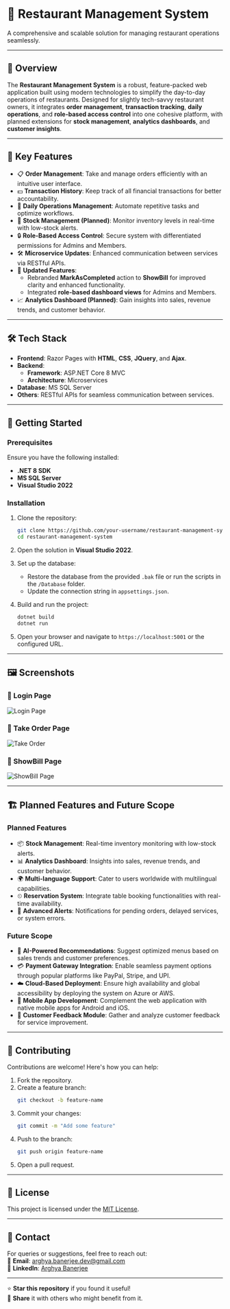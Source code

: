 
# 🍴 Restaurant Management System

A comprehensive and scalable solution for managing restaurant operations seamlessly.

---

## 📌 Overview

The **Restaurant Management System** is a robust, feature-packed web application built using modern technologies to simplify the day-to-day operations of restaurants. Designed for slightly tech-savvy restaurant owners, it integrates **order management**, **transaction tracking**, **daily operations**, and **role-based access control** into one cohesive platform, with planned extensions for **stock management**, **analytics dashboards**, and **customer insights**.

---

## 🎯 Key Features

- 📋 **Order Management**: Take and manage orders efficiently with an intuitive user interface.
- 💵 **Transaction History**: Keep track of all financial transactions for better accountability.
- 📆 **Daily Operations Management**: Automate repetitive tasks and optimize workflows.
- 🛒 **Stock Management (Planned)**: Monitor inventory levels in real-time with low-stock alerts.
- 🔒 **Role-Based Access Control**: Secure system with differentiated permissions for Admins and Members.
- 🛠 **Microservice Updates**: Enhanced communication between services via RESTful APIs.
- 🎨 **Updated Features**:
  - Rebranded **MarkAsCompleted** action to **ShowBill** for improved clarity and enhanced functionality.
  - Integrated **role-based dashboard views** for Admins and Members.
- 📈 **Analytics Dashboard (Planned)**: Gain insights into sales, revenue trends, and customer behavior.

---

## 🛠 Tech Stack

- **Frontend**: Razor Pages with **HTML**, **CSS**, **JQuery**, and **Ajax**.
- **Backend**:
  - **Framework**: ASP.NET Core 8 MVC
  - **Architecture**: Microservices
- **Database**: MS SQL Server
- **Others**: RESTful APIs for seamless communication between services.

---

## 🚀 Getting Started

### Prerequisites

Ensure you have the following installed:

- **.NET 8 SDK**
- **MS SQL Server**
- **Visual Studio 2022**

### Installation

1. Clone the repository:
   ```bash
   git clone https://github.com/your-username/restaurant-management-system.git
   cd restaurant-management-system
   ```
2. Open the solution in **Visual Studio 2022**.

3. Set up the database:

   - Restore the database from the provided `.bak` file or run the scripts in the `/Database` folder.
   - Update the connection string in `appsettings.json`.

4. Build and run the project:

   ```bash
   dotnet build
   dotnet run
   ```

5. Open your browser and navigate to `https://localhost:5001` or the configured URL.

---

## 🖼 Screenshots

### 🔹 Login Page

![Login Page](https://github.com/user-attachments/assets/9f6ad3a0-5813-4066-ad4f-185e73567e6e)

### 🔹 Take Order Page

![Take Order](https://github.com/user-attachments/assets/db2582e9-e634-4a57-94e1-6490c30a9af9)

### 🔹 ShowBill Page

![ShowBill Page](https://github.com/user-attachments/assets/c7fb3fae-12ed-4b2b-b8bb-847a2c94ea44)

---

## 🏗 Planned Features and Future Scope

### Planned Features

- 📦 **Stock Management**: Real-time inventory monitoring with low-stock alerts.
- 📊 **Analytics Dashboard**: Insights into sales, revenue trends, and customer behavior.
- 🌍 **Multi-language Support**: Cater to users worldwide with multilingual capabilities.
- ⏲ **Reservation System**: Integrate table booking functionalities with real-time availability.
- 🚨 **Advanced Alerts**: Notifications for pending orders, delayed services, or system errors.

### Future Scope

- 🤖 **AI-Powered Recommendations**: Suggest optimized menus based on sales trends and customer preferences.
- 💳 **Payment Gateway Integration**: Enable seamless payment options through popular platforms like PayPal, Stripe, and UPI.
- ☁️ **Cloud-Based Deployment**: Ensure high availability and global accessibility by deploying the system on Azure or AWS.
- 📱 **Mobile App Development**: Complement the web application with native mobile apps for Android and iOS.
- 💬 **Customer Feedback Module**: Gather and analyze customer feedback for service improvement.

---

## 🤝 Contributing

Contributions are welcome! Here's how you can help:

1. Fork the repository.
2. Create a feature branch:
   ```bash
   git checkout -b feature-name
   ```
3. Commit your changes:
   ```bash
   git commit -m "Add some feature"
   ```
4. Push to the branch:
   ```bash
   git push origin feature-name
   ```
5. Open a pull request.

---

## 📄 License

This project is licensed under the [MIT License](LICENSE).

---

## 💬 Contact

For queries or suggestions, feel free to reach out:  
📧 **Email**: [arghya.banerjee.dev@gmail.com](mailto:arghya.banerjee.dev@gmail.com)  
🔗 **LinkedIn**: [Arghya Banerjee](https://linkedin.com/in/arghya-banerjee17)

---

⭐ **Star this repository** if you found it useful!  
👥 **Share** it with others who might benefit from it.
